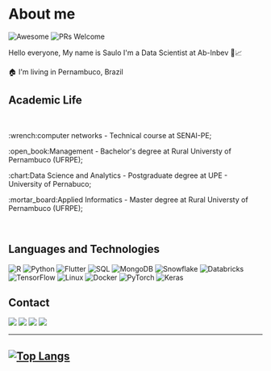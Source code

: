 # About me
![Awesome](https://awesome.re/badge.svg) ![PRs Welcome](https://img.shields.io/badge/Profile-welcome-brightgreen.svg?style=flat-square)

Hello everyone, My name is Saulo I'm a Data Scientist at Ab-Inbev 🍺:chart_with_upwards_trend:

:house: I'm living in Pernambuco, Brazil

## Academic Life
<br>
<p>:wrench:computer networks - Technical course at SENAI-PE;</p>
<p>:open_book:Management - Bachelor's degree at Rural Universty of Pernambuco (UFRPE);</p>
<p>:chart:Data Science and Analytics - Postgraduate degree at UPE - University of Pernabuco;</p>
<p>:mortar_board:Applied Informatics - Master degree at Rural Universty of Pernambuco (UFRPE);</p>
</br>

## Languages and Technologies
![R](https://img.shields.io/badge/-R-000?&logo=R)  ![Python](https://img.shields.io/badge/-Python-000?&logo=Python)  ![Flutter](https://img.shields.io/badge/-Flutter-000?&logo=Flutter)  ![SQL](https://img.shields.io/badge/-SQL-000?&logo=MySQL)  ![MongoDB](https://img.shields.io/badge/-MongoDB-000?&logo=MongoDB)  ![Snowflake](https://img.shields.io/badge/-Snowflake-000?&logo=Snowflake)  ![Databricks](https://img.shields.io/badge/-Databricks-000?&logo=Databricks)  ![TensorFlow](https://img.shields.io/badge/-TensorFlow-000?&logo=TensorFlow)  ![Linux](https://img.shields.io/badge/-Linux-000?&logo=Linux)  ![Docker](https://img.shields.io/badge/-Docker-000?&logo=Docker)  ![PyTorch](https://img.shields.io/badge/-PyTorch-000?&logo=PyTorch)  ![Keras](https://img.shields.io/badge/-Keras-000?&logo=Keras)  

## Contact
[<img src="https://img.shields.io/badge/twitter-%231DA1F2.svg?&style=for-the-badge&logo=twitter&logoColor=white" />](https://twitter.com/saulo_141) [<img src="https://img.shields.io/badge/linkedin-%230077B5.svg?&style=for-the-badge&logo=linkedin&logoColor=white" />](https://www.linkedin.com/in/saulo-pereira/)  [<img src="https://img.shields.io/badge/Email-%230056B0.svg?&style=for-the-badge&logo=MicrosoftOutlook&logoColor=white" />](saulo_141@hotmail.com)  [<img src="https://img.shields.io/badge/GitHub-100000?style=for-the-badge&logo=github&logoColor=white" />](https://github.com/sauloemp)

----
[![Top Langs](https://github-readme-stats.vercel.app/api/top-langs/?username=sauloemp&layout=compact)](https://github.com/sauloemp/)
----
